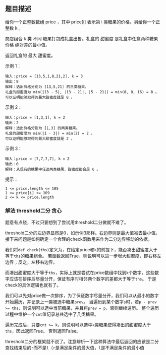 ## 题目描述
给你一个正整数数组 price ，其中 price[i] 表示第 i 类糖果的价格，另给你一个正整数 k 。

商店组合 k 类 不同 糖果打包成礼盒出售。礼盒的 甜蜜度 是礼盒中任意两种糖果 价格 绝对差的最小值。

返回礼盒的 最大 甜蜜度。

示例 1：
```
输入：price = [13,5,1,8,21,2], k = 3
输出：8
解释：选出价格分别为 [13,5,21] 的三类糖果。
礼盒的甜蜜度为 min(|13 - 5|, |13 - 21|, |5 - 21|) = min(8, 8, 16) = 8 。
可以证明能够取得的最大甜蜜度就是 8 。
```
示例 2：
```
输入：price = [1,3,1], k = 2
输出：2
解释：选出价格分别为 [1,3] 的两类糖果。 
礼盒的甜蜜度为 min(|1 - 3|) = min(2) = 2 。
可以证明能够取得的最大甜蜜度就是 2 。
```
示例 3：
```
输入：price = [7,7,7,7], k = 2
输出：0
解释：从现有的糖果中任选两类糖果，甜蜜度都会是 0 。
```

提示：
```
1 <= price.length <= 105
1 <= price[i] <= 109
2 <= k <= price.length
```

### 解法 threshold二分 贪心
题意有点绕，不过只要想到了尝试用threshold二分做就不难了。

threshold二分的左边界显然是0，如示例3那样。右边界则是最大值减去最小值。
接下来问题是如何确定一个合理的check函数用来作为二分边界移动的依据。

我们将`def check(ths)`定义为，在给定price和k的前提下，能否凑出甜蜜度大于等于`ths`的糖果组合。
若函数返回True，则说明可以进一步增大甜蜜度，即右移左边界；反之，左移右边界。

而凑出甜蜜度大于等于`ths`，实际上就是尝试在price数组中找到`k`个数字，这些数字应该在排序后尽量分开，保证有序时相邻两个数字的差都大于等于`ths`。
于是check的具体逻辑也就有了。

我们可以先对price做一次排序，为了保证数字尽量分开，我们可以从最小的数字开始遍历，并记录上一类被选中糖果`prev`。
当遍历到某个数字`p`时，若`p - prev >= ths`，则说明可以选中当前糖果，并且将`prev = p`，否则继续遍历。
整个遍历过程中维护一个`cnt`值记录总共选中了几类糖果。

遍历完成后，只要`cnt >= k`，则说明可以选中`k`类糖果使得凑出的甜蜜度大于`ths`，因此返回True。
否则返回False。

threshold二分的框架就不说了。注意辨析一下这种算法中最后返回的应该是二分查找结束后的`r`而不是`l`（`r`是满足条件的最大值，`l`是不满足条件的最小值